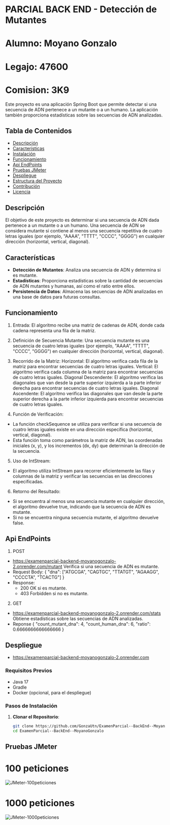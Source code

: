
# PARCIAL BACK END - Detección de Mutantes
# Alumno: Moyano Gonzalo    
# Legajo: 47600
# Comision: 3K9

Este proyecto es una aplicación Spring Boot que permite detectar si una secuencia de ADN pertenece a un mutante o a un humano. La aplicación también proporciona estadísticas sobre las secuencias de ADN analizadas.

## Tabla de Contenidos

- [Descripción](#descripción)
- [Características](#características)
- [Instalación](#instalación)
- [Funcionamiento](#Funcionamiento)
- [Api EndPoints](#ApiEndpoints)
- [Pruebas JMeter](#pruebasJMeter)
- [Despliegue](#despliegue)
- [Estructura del Proyecto](#estructura-del-proyecto)
- [Contribución](#contribución)
- [Licencia](#licencia)

## Descripción

El objetivo de este proyecto es determinar si una secuencia de ADN dada pertenece a un mutante o a un humano. 
Una secuencia de ADN se considera mutante si contiene al menos una secuencia repetitiva de cuatro letras iguales (por ejemplo, "AAAA", "TTTT", "CCCC", "GGGG") en cualquier dirección (horizontal, vertical, diagonal).

## Características

- **Detección de Mutantes**: Analiza una secuencia de ADN y determina si es mutante.
- **Estadísticas**: Proporciona estadísticas sobre la cantidad de secuencias de ADN mutantes y humanas, así como el ratio entre ellos.
- **Persistencia de Datos**: Almacena las secuencias de ADN analizadas en una base de datos para futuras consultas.

## Funcionamiento
1. Entrada: El algoritmo recibe una matriz de cadenas de ADN, donde cada cadena representa una fila de la matriz.
2. Definición de Secuencia Mutante: Una secuencia mutante es una secuencia de cuatro letras iguales (por ejemplo, "AAAA", "TTTT", "CCCC", "GGGG") en cualquier dirección (horizontal, vertical, diagonal).
3. Recorrido de la Matriz:
      Horizontal: El algoritmo verifica cada fila de la matriz para encontrar secuencias de cuatro letras iguales.
      Vertical: El algoritmo verifica cada columna de la matriz para encontrar secuencias de cuatro letras iguales.
      Diagonal Descendente: El algoritmo verifica las diagonales que van desde la parte superior izquierda a la parte inferior derecha para encontrar secuencias de cuatro letras iguales.
      Diagonal Ascendente: El algoritmo verifica las diagonales que van desde la parte superior derecha a la parte inferior izquierda para encontrar secuencias de cuatro letras iguales.

 4. Función de Verificación:
-  La función checkSequence se utiliza para verificar si una secuencia de cuatro letras iguales existe en una dirección específica (horizontal, vertical, diagonal).
-  Esta función toma como parámetros la matriz de ADN, las coordenadas iniciales (x, y), y los incrementos (dx, dy) que determinan la dirección de la secuencia.

5. Uso de IntStream:
-  El algoritmo utiliza IntStream para recorrer eficientemente las filas y columnas de la matriz y verificar las secuencias en las direcciones especificadas.

6. Retorno del Resultado:
-  Si se encuentra al menos una secuencia mutante en cualquier dirección, el algoritmo devuelve true, indicando que la secuencia de ADN es mutante.
-  Si no se encuentra ninguna secuencia mutante, el algoritmo devuelve false.

## Api EndPoints
1. POST
-  https://examenparcial-backend-moyanogonzalo-2.onrender.com/mutant  Verifica si una secuencia de ADN es mutante.
-  Request Body:
    {
    "dna": ["ATGCGA", "CAGTGC", "TTATGT", "AGAAGG", "CCCCTA", "TCACTG"]
    }
-  Response:
    -  200 OK si es mutante.
    -  403 Forbidden si no es mutante.
2. GET
-  https://examenparcial-backend-moyanogonzalo-2.onrender.com/stats  Obtiene estadísticas sobre las secuencias de ADN analizadas.
-  Reponse
    {
    "count_mutant_dna": 4,
    "count_human_dna": 6,
    "ratio": 0.6666666666666666
    }

## Despliegue

-  https://examenparcial-backend-moyanogonzalo-2.onrender.com
  
### Requisitos Previos

- Java 17
- Gradle
- Docker (opcional, para el despliegue)

### Pasos de Instalación

1. **Clonar el Repositorio**:
   ```sh
   git clone https://github.com/GonzaUtn/ExamenParcial--BackEnd--MoyanoGonzalo.git
   cd ExamenParcial--BackEnd--MoyanoGonzalo

## Pruebas JMeter

# 100 peticiones
![JMeter-100peticiones](https://github.com/user-attachments/assets/bda0f6f9-5388-4986-9333-cda2e8a62c34)

# 1000 peticiones
![JMeter-1000peticiones](https://github.com/user-attachments/assets/1b913034-5b8e-482a-b3fb-d5a772381b46)


   
